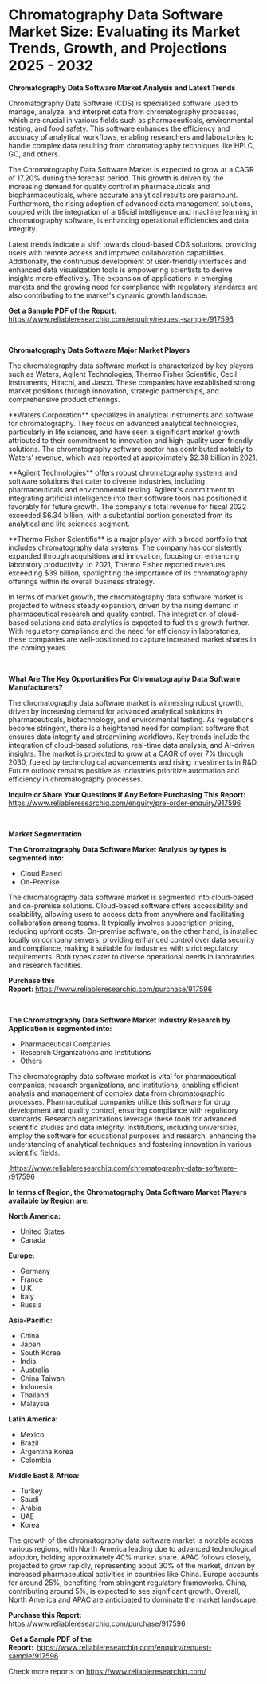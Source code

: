 <p><h1>Chromatography Data Software Market Size: Evaluating its Market Trends, Growth, and Projections 2025 - 2032</h1></p><p><strong>Chromatography Data Software Market Analysis and Latest Trends</strong></p>
<p><p>Chromatography Data Software (CDS) is specialized software used to manage, analyze, and interpret data from chromatography processes, which are crucial in various fields such as pharmaceuticals, environmental testing, and food safety. This software enhances the efficiency and accuracy of analytical workflows, enabling researchers and laboratories to handle complex data resulting from chromatography techniques like HPLC, GC, and others.</p><p>The Chromatography Data Software Market is expected to grow at a CAGR of 17.20% during the forecast period. This growth is driven by the increasing demand for quality control in pharmaceuticals and biopharmaceuticals, where accurate analytical results are paramount. Furthermore, the rising adoption of advanced data management solutions, coupled with the integration of artificial intelligence and machine learning in chromatography software, is enhancing operational efficiencies and data integrity.</p><p>Latest trends indicate a shift towards cloud-based CDS solutions, providing users with remote access and improved collaboration capabilities. Additionally, the continuous development of user-friendly interfaces and enhanced data visualization tools is empowering scientists to derive insights more effectively. The expansion of applications in emerging markets and the growing need for compliance with regulatory standards are also contributing to the market's dynamic growth landscape.</p></p>
<p><strong>Get a Sample PDF of the Report:&nbsp;</strong> <a href="https://www.reliableresearchiq.com/enquiry/request-sample/917596?utm_campaign=3283&utm_medium=2&utm_source=Github&utm_content=ia&utm_term=05032025&utm_id=chromatography-data-software">https://www.reliableresearchiq.com/enquiry/request-sample/917596</a></p>
<p>&nbsp;</p>
<p><strong>Chromatography Data Software Major Market Players</strong></p>
<p><p>The chromatography data software market is characterized by key players such as Waters, Agilent Technologies, Thermo Fisher Scientific, Cecil Instruments, Hitachi, and Jasco. These companies have established strong market positions through innovation, strategic partnerships, and comprehensive product offerings.</p><p>**Waters Corporation** specializes in analytical instruments and software for chromatography. They focus on advanced analytical technologies, particularly in life sciences, and have seen a significant market growth attributed to their commitment to innovation and high-quality user-friendly solutions. The chromatography software sector has contributed notably to Waters’ revenue, which was reported at approximately $2.38 billion in 2021.</p><p>**Agilent Technologies** offers robust chromatography systems and software solutions that cater to diverse industries, including pharmaceuticals and environmental testing. Agilent's commitment to integrating artificial intelligence into their software tools has positioned it favorably for future growth. The company's total revenue for fiscal 2022 exceeded $6.34 billion, with a substantial portion generated from its analytical and life sciences segment.</p><p>**Thermo Fisher Scientific** is a major player with a broad portfolio that includes chromatography data systems. The company has consistently expanded through acquisitions and innovation, focusing on enhancing laboratory productivity. In 2021, Thermo Fisher reported revenues exceeding $39 billion, spotlighting the importance of its chromatography offerings within its overall business strategy.</p><p>In terms of market growth, the chromatography data software market is projected to witness steady expansion, driven by the rising demand in pharmaceutical research and quality control. The integration of cloud-based solutions and data analytics is expected to fuel this growth further. With regulatory compliance and the need for efficiency in laboratories, these companies are well-positioned to capture increased market shares in the coming years.</p></p>
<p>&nbsp;</p>
<p><strong>What Are The Key Opportunities For Chromatography Data Software Manufacturers?</strong></p>
<p><p>The chromatography data software market is witnessing robust growth, driven by increasing demand for advanced analytical solutions in pharmaceuticals, biotechnology, and environmental testing. As regulations become stringent, there is a heightened need for compliant software that ensures data integrity and streamlining workflows. Key trends include the integration of cloud-based solutions, real-time data analysis, and AI-driven insights. The market is projected to grow at a CAGR of over 7% through 2030, fueled by technological advancements and rising investments in R&D. Future outlook remains positive as industries prioritize automation and efficiency in chromatography processes.</p></p>
<p><strong>Inquire or Share Your Questions If Any Before Purchasing This Report:</strong> <a href="https://www.reliableresearchiq.com/enquiry/pre-order-enquiry/917596?utm_campaign=3283&utm_medium=2&utm_source=Github&utm_content=ia&utm_term=05032025&utm_id=chromatography-data-software">https://www.reliableresearchiq.com/enquiry/pre-order-enquiry/917596</a></p>
<p>&nbsp;</p>
<p><strong>Market Segmentation</strong></p>
<p><strong>The Chromatography Data Software Market Analysis by types is segmented into:</strong></p>
<p><ul><li>Cloud Based</li><li>On-Premise</li></ul></p>
<p><p>The chromatography data software market is segmented into cloud-based and on-premise solutions. Cloud-based software offers accessibility and scalability, allowing users to access data from anywhere and facilitating collaboration among teams. It typically involves subscription pricing, reducing upfront costs. On-premise software, on the other hand, is installed locally on company servers, providing enhanced control over data security and compliance, making it suitable for industries with strict regulatory requirements. Both types cater to diverse operational needs in laboratories and research facilities.</p></p>
<p><strong>Purchase this Report:&nbsp;</strong><a href="https://www.reliableresearchiq.com/purchase/917596?utm_campaign=3283&utm_medium=2&utm_source=Github&utm_content=ia&utm_term=05032025&utm_id=chromatography-data-software">https://www.reliableresearchiq.com/purchase/917596</a></p>
<p>&nbsp;</p>
<p><strong>The Chromatography Data Software Market Industry Research by Application is segmented into:</strong></p>
<p><ul><li>Pharmaceutical Companies</li><li>Research Organizations and Institutions</li><li>Others</li></ul></p>
<p><p>The chromatography data software market is vital for pharmaceutical companies, research organizations, and institutions, enabling efficient analysis and management of complex data from chromatographic processes. Pharmaceutical companies utilize this software for drug development and quality control, ensuring compliance with regulatory standards. Research organizations leverage these tools for advanced scientific studies and data integrity. Institutions, including universities, employ the software for educational purposes and research, enhancing the understanding of analytical techniques and fostering innovation in various scientific fields.</p></p>
<p><a href="https://www.reliableresearchiq.com/chromatography-data-software-r917596?utm_campaign=3283&utm_medium=2&utm_source=Github&utm_content=ia&utm_term=05032025&utm_id=chromatography-data-software">&nbsp;https://www.reliableresearchiq.com/chromatography-data-software-r917596</a></p>
<p><strong>In terms of Region, the Chromatography Data Software Market Players available by Region are:</strong></p>
<p>
    <p> <strong> North America: </strong>
        <ul>
            <li>United States</li>
            <li>Canada</li>
        </ul>
        </p> 
    <p> <strong> Europe: </strong>
        <ul>
            <li>Germany</li>
            <li>France</li>
            <li>U.K.</li>
            <li>Italy</li>
            <li>Russia</li>
        </ul>
        </p> 
    <p> <strong> Asia-Pacific: </strong>
        <ul>
            <li>China</li>
            <li>Japan</li>
            <li>South Korea</li>
            <li>India</li>
            <li>Australia</li>
            <li>China Taiwan</li>
            <li>Indonesia</li>
            <li>Thailand</li>
            <li>Malaysia</li>
        </ul>
        </p> 
    <p> <strong> Latin America: </strong>
        <ul>
            <li>Mexico</li>
            <li>Brazil</li>
            <li>Argentina Korea</li>
            <li>Colombia</li>
        </ul>
        </p> 
    <p> <strong> Middle East & Africa: </strong>
        <ul>
            <li>Turkey</li>
            <li>Saudi</li>
            <li>Arabia</li>
            <li>UAE</li>
            <li>Korea</li>
        </ul>
    </p>
    </p>
<p><p>The growth of the chromatography data software market is notable across various regions, with North America leading due to advanced technological adoption, holding approximately 40% market share. APAC follows closely, projected to grow rapidly, representing about 30% of the market, driven by increased pharmaceutical activities in countries like China. Europe accounts for around 25%, benefiting from stringent regulatory frameworks. China, contributing around 5%, is expected to see significant growth. Overall, North America and APAC are anticipated to dominate the market landscape.</p></p>
<p><strong>Purchase this Report: </strong><a href="https://www.reliableresearchiq.com/purchase/917596?utm_campaign=3283&utm_medium=2&utm_source=Github&utm_content=ia&utm_term=05032025&utm_id=chromatography-data-software">https://www.reliableresearchiq.com/purchase/917596</a></p>
<p>&nbsp;<strong>Get a Sample PDF of the Report:&nbsp;&nbsp;</strong><a href="https://www.reliableresearchiq.com/enquiry/request-sample/917596?utm_campaign=3283&utm_medium=2&utm_source=Github&utm_content=ia&utm_term=05032025&utm_id=chromatography-data-software">https://www.reliableresearchiq.com/enquiry/request-sample/917596</a></p>
<p><strong></strong></p>
<p>Check more reports on <a href="https://www.reliableresearchiq.com/?utm_campaign=3283&utm_medium=2&utm_source=Github&utm_content=ia&utm_term=05032025&utm_id=chromatography-data-software">https://www.reliableresearchiq.com/</a></p>